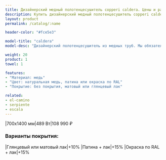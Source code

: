 ```yaml
---
title: Дизайнерский медный полотенцесушитель copperi caldera. Цены и размеры.
description: Купить дизайнерский медный полотенцесушитель copperi caldera в Москве по цене производителя.
layout: product
permalink: /catalog/:name

header-color: "#fce5e3"

model-title: "caldera"
model-desc: "Дизайнерский полотенцесушитель из медных труб. Мы обязательно когда-нибудь придумаем крутое описание для этой модели, но сейчас совсем не до того. Посмотрите пока на картинки, всё и так понятно. А если не понятно, позвоните нам и мы всё расскажем. Или напишите, если не любите звонить."

weight: 20
product: 1
towel: 1

features:
- "Материал: медь"
- "Цвет: натуральная медь, патина или окраска по RAL"
- "Покрытие: без покрытия, матовый или глянцевый лак"

related:
- el-camino
- serpiente
- escala
---
```

|700x1400 мм|489 Вт|108 990 ₽

### Варианты покрытия:

|Глянцевый или матовый лак|+10%
|Патина + лак|+15%
|Окраска по RAL + лак|+15%
